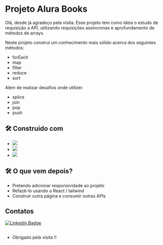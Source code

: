# Projeto Alura Books


Olá, desde já agradeço pela visita. Esse projeto tem como ideia o estudo de requisição a API, utilizando requisições assíncronas e aprofundamento de métodos de arrays.

Neste projeto construí um conhecimento mais sólido acerca dos seguintes métodos:

* forEach
* map
* filter
* reduce
* sort

Além de realizar desafios onde utilizei:

* splice
* join
* pop
* push

## 🛠️ Construído com
* <img src="https://img.shields.io/badge/HTML5-E34F26?style=for-the-badge&logo=html5&logoColor=white" />
* <img src="https://img.shields.io/badge/CSS3-1572B6?style=for-the-badge&logo=css3&logoColor=white" />
* <img src="https://img.shields.io/badge/JavaScript-323330?style=for-the-badge&logo=javascript&logoColor=F7DF1E" />

## 🛠️ O que vem depois?
* Pretendo adicionar responsividade ao projeto
* Refazê-lo usando o React / tailwind
* Construir outra página e consumir outras APIs

## Contatos
[![Linkedin Badge](https://img.shields.io/badge/-LinkedIn-blue?style=flat-square&logo=Linkedin&logoColor=white&link=https://www.linkedin.com/in/kefesson-araujo-43592b220/)](https://www.linkedin.com/in/kefesson-araujo-43592b220/)
## 
- Obrigado pela visita !!
